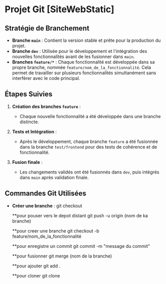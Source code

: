 # Projet Git [SiteWebStatic]

## Stratégie de Branchement

- **Branche `main`** : Contient la version stable et prête pour la production du projet.
- **Branche `dev`** : Utilisée pour le développement et l'intégration des nouvelles fonctionnalités avant de les fusionner dans `main`.
- **Branches `feature/*`** : Chaque fonctionnalité est développée dans sa propre branche, nommée `feature/nom_de_la_fonctionnalité`. Cela permet de travailler sur plusieurs fonctionnalités simultanément sans interférer avec le code principal.

## Étapes Suivies

1. **Création des branches `feature`** :
   - Chaque nouvelle fonctionnalité a été développée dans une branche distincte.
   
2. **Tests et Intégration** :
   - Après le développement, chaque branche `feature` a été fusionnée dans la branche `test/frontend` pour des tests de cohérence et de fonctionnalité.

3. **Fusion finale** :
   - Les changements validés ont été fusionnés dans `dev`, puis intégrés dans `main` après validation finale.

## Commandes Git Utilisées

- **Créer une branche** :
  git checkout

  **pour pouser vers le depot distant
  git push -u origin (nom de ka branche)
   
   **pour creer une branche
  git checkout -b feature/nom_de_la_fonctionnalité

    **pour enregistre un commit
   git commit -m "message du commit"

    **pour fusionner 
  git merge (nom de la branche)

   **pour ajouter 
   git add .
   
   **pour cloner
   git clone